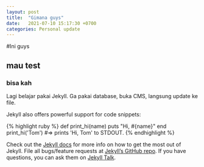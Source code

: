 ```yaml
---
layout: post
title:  "Gimana guys"
date:   2021-07-10 15:17:30 +0700
categories: Personal update
---
```


#Ini guys
## mau test
### bisa kah
Lagi belajar pakai Jekyll. Ga pakai database, buka CMS, langsung update ke file. 

Jekyll also offers powerful support for code snippets:

{% highlight ruby %}
def print_hi(name)
  puts "Hi, #{name}"
end
print_hi('Tom')
#=> prints 'Hi, Tom' to STDOUT.
{% endhighlight %}

Check out the [Jekyll docs][jekyll-docs] for more info on how to get the most out of Jekyll. File all bugs/feature requests at [Jekyll’s GitHub repo][jekyll-gh]. If you have questions, you can ask them on [Jekyll Talk][jekyll-talk].

[jekyll-docs]: https://jekyllrb.com/docs/home
[jekyll-gh]:   https://github.com/jekyll/jekyll
[jekyll-talk]: https://talk.jekyllrb.com/
